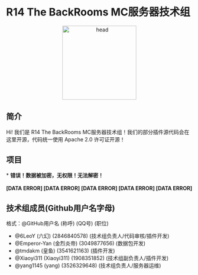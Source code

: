 # R14 The BackRooms MC服务器技术组

<div align="center"><img alt="head" src="https://avatars.githubusercontent.com/u/140497097?s=400&u=9d238eb491b96bff570831fbbd1cad4ef47cb863&v=4" width="200"></img></div>


## 简介
Hi! 我们是 R14 The BackRooms MC服务器技术组！我们的部分插件源代码会在这里开源，代码统一使用 Apache 2.0 许可证开源！

## 项目
\* **错误！数据被加密，无权限！无法解密！**<br/><br/>
**[DATA ERROR] [DATA ERROR] [DATA ERROR] [DATA ERROR] [DATA ERROR]**

## 技术组成员(Github用户名字母)
格式：@GitHub用户名 (称呼) (QQ号) (职位)
- @6LeoY (六幻) (2846840578) (技术组负责人/代码审核/插件开发)
- @Emperor-Yan (金烈炎帝) (3049877656) (数据包开发)
- @tmdakm (皇鱼) (3541621163) (插件开发)
- @Xiaoyi311 (Xiaoyi311) (1908351852) (技术组副负责人/插件开发)
- @yang1145 (yang) (3526329648) (技术组负责人/服务器运维)
